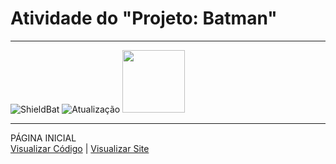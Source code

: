 <h1> Atividade do  "Projeto: Batman" </h1>

 <hr>

![ShieldBat](https://img.shields.io/badge/BatmanLorem-000000?style=for-the-badge&logo=Postmates&logoColor=white)
![Atualização](https://img.shields.io/badge/Finalizado-CCFF00?style=for-the-badge&logo=gameandwatch&logoColor=gray)
 <img src="https://github.com/user-attachments/assets/77e507ca-e2b0-4c41-a12c-e1d099631d5d" width="100px">

 <hr>

 PÁGINA INICIAL
  <br>
 <a href="https://github.com/ArturEric/BATMAN-With-Lorem/blob/main/index.html" target="_blank">Visualizar Código</a> | <a  href="https://artureric.github.io/BATMAN-With-Lorem/" target="_blank">Visualizar Site</a>


